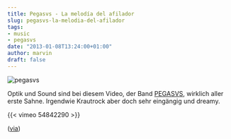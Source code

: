 ```yaml
---
title: Pegasvs - La melodía del afilador
slug: pegasvs-la-melodia-del-afilador
tags:
- music
- pegasvs
date: "2013-01-08T13:24:00+01:00"
author: marvin
draft: false
---
```

![pegasvs](/images/pegasvs.jpg)

Optik und Sound sind bei diesem Video, der Band
[PEGASVS](http://pegasvs.tumblr.com/), wirklich aller erste Sahne.
Irgendwie Krautrock aber doch sehr eingängig und dreamy.

{{< vimeo 54842290 >}}

([via](http://www.thefoxisblack.com/2012/12/10/la-melodia-del-afilador-by-pegasvs/))